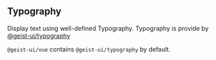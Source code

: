 ## Typography

Display text using well-defined Typography. Typography is provide by [@geist-ui/typography](https://github.com/geist-org/typography)

<zi-note>
<code>@geist-ui/vue</code> contains <code>@geist-ui/typography</code> by default.
</zi-note>

<ex-code name="ex-typography-headings"></ex-code>

<ex-code name="ex-typography-paragraph"></ex-code>

<ex-code name="ex-typography-small"></ex-code>

<ex-code name="ex-typography-list"></ex-code>

<zi-spacer :y="3"></zi-spacer>
